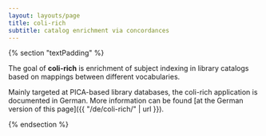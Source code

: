 ```yaml
---
layout: layouts/page
title: coli-rich
subtitle: catalog enrichment via concordances
---
```


{% section "textPadding" %}

The goal of **coli-rich** is enrichment of subject indexing in library catalogs based on mappings between different vocabularies.

Mainly targeted at PICA-based library databases, the coli-rich application is documented in German. More information can be found [at the German version of this page]({{ "/de/coli-rich/" | url }}).

{% endsection %}

